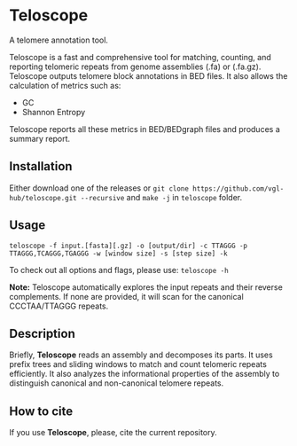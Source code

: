 # Teloscope
A telomere annotation tool.

Teloscope is a fast and comprehensive tool for matching, counting, and reporting telomeric repeats from genome assemblies (.fa) or (.fa.gz). Teloscope outputs telomere block annotations in BED files. It also allows the calculation of metrics such as: 

* GC
* Shannon Entropy

Teloscope reports all these metrics in BED/BEDgraph files and produces a summary report.

## Installation

Either download one of the releases or `git clone https://github.com/vgl-hub/teloscope.git --recursive` and `make -j` in `teloscope` folder.

## Usage

`teloscope -f input.[fasta][.gz] -o [output/dir] -c TTAGGG -p TTAGGG,TCAGGG,TGAGGG -w [window size] -s [step size] -k`

To check out all options and flags, please use:
`teloscope -h`

**Note:** Teloscope automatically explores the input repeats and their reverse complements. If none are provided, it will scan for the canonical CCCTAA/TTAGGG repeats. 

## Description

Briefly, **Teloscope** reads an assembly and decomposes its parts. It uses prefix trees and sliding windows to match and count telomeric repeats efficiently. It also analyzes the informational properties of the assembly to distinguish canonical and non-canonical telomere repeats.

## How to cite

If you use **Teloscope**, please, cite the current repository. 
